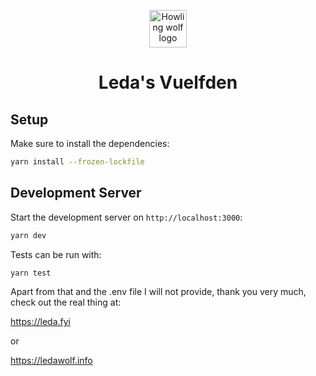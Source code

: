 <p align="center">
  <a href="https://leda.fyi">
    <img alt="Howling wolf logo" src="https://leda.fyi/images/wolf.jpeg" width="60" />
  </a>
</p>
<h1 align="center">
  Leda's Vuelfden
</h1>

## Setup

Make sure to install the dependencies:

```bash
yarn install --frozen-lockfile
```

## Development Server

Start the development server on `http://localhost:3000`:

```bash
yarn dev
```

Tests can be run with:
```bash
yarn test
```

Apart from that and the .env file I will not provide, thank you very much, check out the real thing at:

<a href="https://leda.fyi" target="_blank">https://leda.fyi</a>

or 

<a href="https://ledawolf.info" target="_blank">https://ledawolf.info</a>
